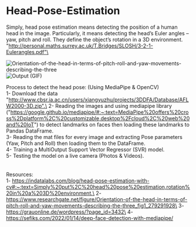 # Head-Pose-Estimation

Simply, head pose estimation means detecting the position of a human head in the image. Particularly, it means detecting the head’s Euler angles – yaw, pitch and roll. They define the object’s rotation in a 3D environment.\
"http://personal.maths.surrey.ac.uk/T.Bridges/SLOSH/3-2-1-Eulerangles.pdf"\


![Orientation-of-the-head-in-terms-of-pitch-roll-and-yaw-movements-describing-the-three](https://user-images.githubusercontent.com/31386584/173678706-5d1c1908-80ae-491d-950d-3e946ab44900.png) ![Output (GIF)](https://user-images.githubusercontent.com/31386584/173799091-424b776b-cb53-45ab-b0c6-d39cdfddc55a.gif)


Process to detect the head pose: (Using MediaPipe & OpenCV)\
1- Download the data "http://www.cbsr.ia.ac.cn/users/xiangyuzhu/projects/3DDFA/Database/AFLW2000-3D.zip".\
2- Reading the images and using mediapipe library ("https://google.github.io/mediapipe/#:~:text=MediaPipe%20offers%20cross%2Dplatform%2C%20customizable,desktop%2Fcloud%2C%20web%20and%20IoT") to detect landmarks on faces then loading these landmarks to Pandas DataFrame.\
3- Reading the mat files for every image and extracting Pose parameters (Yaw, Pitch and Roll) then loading them to the DataFrame.\
4- Training a MultiOutput Support Vector Regressor (SVR) model.\
5- Testing the model on a live camera (Photos & Videos).\
\
\
Resources:\
1- https://indatalabs.com/blog/head-pose-estimation-with-cv#:~:text=Simply%20put%2C%20head%20pose%20estimation,rotation%20in%20a%203D%20environment.\
2- https://www.researchgate.net/figure/Orientation-of-the-head-in-terms-of-pitch-roll-and-yaw-movements-describing-the-three_fig1_279291928\
3- https://grauonline.de/wordpress/?page_id=3432\
4- https://sefiks.com/2022/01/14/deep-face-detection-with-mediapipe/

